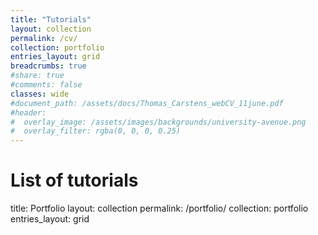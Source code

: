 ```yaml
---
title: "Tutorials"
layout: collection
permalink: /cv/
collection: portfolio
entries_layout: grid
breadcrumbs: true
#share: true
#comments: false
classes: wide
#document_path: /assets/docs/Thomas_Carstens_webCV_11june.pdf
#header:
#  overlay_image: /assets/images/backgrounds/university-avenue.png
#  overlay_filter: rgba(0, 0, 0, 0.25)
---
```

# List of tutorials

title: Portfolio
layout: collection
permalink: /portfolio/
collection: portfolio
entries_layout: grid
